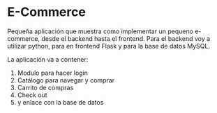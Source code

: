 # E-Commerce

Pequeña aplicación que muestra como implementar un pequeno e-commerce, desde el backend
hasta el frontend. Para el backend voy a utilizar python, para en frontend Flask y para
la base de datos MySQL.

La aplicación va a contener:
1) Modulo para hacer login
2) Catálogo para navegar y comprar
3) Carrito de compras
4) Check out
5) y enlace con la base de datos